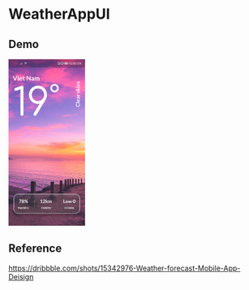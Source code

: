# WeatherAppUI
## Demo  
<img src="https://github.com/ElectricGoal/WeatherAppUI/blob/main/img/img.jpg" width=30% height=30%>

## Reference

https://dribbble.com/shots/15342976-Weather-forecast-Mobile-App-Deisign

